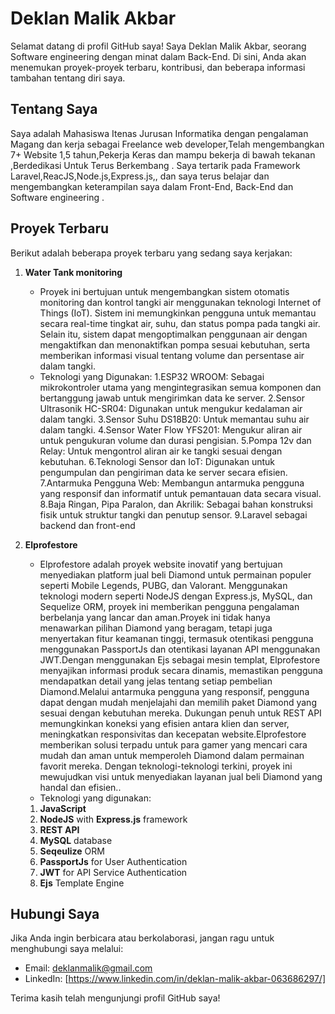 # Deklan Malik Akbar

Selamat datang di profil GitHub saya! Saya Deklan Malik Akbar, seorang Software engineering dengan minat dalam Back-End. Di sini, Anda akan menemukan proyek-proyek terbaru, kontribusi, dan beberapa informasi tambahan tentang diri saya.

## Tentang Saya

Saya adalah Mahasiswa Itenas Jurusan Informatika dengan pengalaman Magang dan kerja sebagai Freelance web developer,Telah mengembangkan 7+ Website 1,5 tahun,Pekerja Keras dan mampu bekerja di bawah tekanan ,Berdedikasi Untuk Terus Berkembang . Saya tertarik pada Framework Laravel,ReacJS,Node.js,Express.js,, dan saya terus belajar dan mengembangkan keterampilan saya dalam Front-End, Back-End dan Software engineering .

## Proyek Terbaru

Berikut adalah beberapa proyek terbaru yang sedang saya kerjakan:

1. **Water Tank monitoring**
   - Proyek ini bertujuan untuk mengembangkan sistem otomatis monitoring dan kontrol tangki air menggunakan teknologi Internet of Things (IoT). Sistem ini memungkinkan pengguna untuk memantau secara real-time 
     tingkat air, suhu, dan status pompa pada tangki air. Selain itu, sistem dapat mengoptimalkan penggunaan air dengan mengaktifkan dan menonaktifkan pompa sesuai kebutuhan, serta memberikan informasi visual 
     tentang volume dan persentase air dalam tangki.
   - Teknologi yang Digunakan:
     1.ESP32 WROOM: Sebagai mikrokontroler utama yang mengintegrasikan semua komponen dan bertanggung jawab untuk mengirimkan data ke server.
     2.Sensor Ultrasonik HC-SR04: Digunakan untuk mengukur kedalaman air dalam tangki.
     3.Sensor Suhu DS18B20: Untuk memantau suhu air dalam tangki.
     4.Sensor Water Flow YFS201: Mengukur aliran air untuk pengukuran volume dan durasi pengisian.
     5.Pompa 12v dan Relay: Untuk mengontrol aliran air ke tangki sesuai dengan kebutuhan.
     6.Teknologi Sensor dan IoT: Digunakan untuk pengumpulan dan pengiriman data ke server secara efisien.
     7.Antarmuka Pengguna Web: Membangun antarmuka pengguna yang responsif dan informatif untuk pemantauan data secara visual.
     8.Baja Ringan, Pipa Paralon, dan Akrilik: Sebagai bahan konstruksi fisik untuk struktur tangki dan penutup sensor.
     9.Laravel sebagai backend dan front-end

2. **Elprofestore**
   - Elprofestore adalah proyek website inovatif yang bertujuan menyediakan platform jual beli Diamond untuk permainan populer seperti Mobile Legends, PUBG, dan Valorant. Menggunakan teknologi modern seperti         NodeJS dengan Express.js, MySQL, dan Sequelize ORM, proyek ini memberikan pengguna pengalaman berbelanja yang lancar dan aman.Proyek ini tidak hanya menawarkan pilihan Diamond yang beragam, tetapi juga menyertakan fitur keamanan tinggi, termasuk otentikasi pengguna menggunakan PassportJs dan otentikasi layanan API menggunakan JWT.Dengan menggunakan Ejs sebagai mesin templat, Elprofestore menyajikan informasi produk secara dinamis, memastikan pengguna mendapatkan detail yang jelas tentang setiap pembelian Diamond.Melalui antarmuka pengguna yang responsif, pengguna dapat dengan mudah menjelajahi dan memilih paket Diamond yang sesuai dengan kebutuhan mereka. Dukungan penuh untuk REST API memungkinkan koneksi yang efisien antara klien dan server, meningkatkan responsivitas dan kecepatan website.Elprofestore memberikan solusi terpadu untuk para gamer yang mencari cara mudah dan aman untuk memperoleh Diamond dalam permainan favorit mereka. Dengan teknologi-teknologi terkini, proyek ini mewujudkan visi untuk menyediakan layanan jual beli Diamond yang handal dan efisien..
   - Teknologi yang digunakan:
   1. **JavaScript**
   2. **NodeJS** with **Express.js** framework
   3. **REST API**
   4. **MySQL** database
   5. **Seqeulize** ORM
   6. **PassportJs** for User Authentication
   7. **JWT** for API Service Authentication
   8. **Ejs** Template Engine


## Hubungi Saya

Jika Anda ingin berbicara atau berkolaborasi, jangan ragu untuk menghubungi saya melalui:

- Email: deklanmalik@gmail.com
- LinkedIn: [https://www.linkedin.com/in/deklan-malik-akbar-063686297/]


Terima kasih telah mengunjungi profil GitHub saya!

